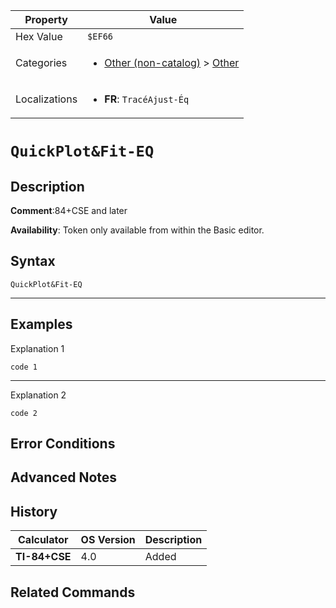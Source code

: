 | Property      | Value |
|---------------|-------|
| Hex Value     | `$EF66`|
| Categories    | <ul><li>[Other (non-catalog)](<../categories/Other (non-catalog).md>) > [Other](<../categories/Other (non-catalog).md#Other>)</li></ul> |
| Localizations | <ul><li><b>FR</b>: `TracéAjust-Éq`</li></ul> |

# `QuickPlot&Fit-EQ`

## Description


<b>Comment</b>:84+CSE and later

<b>Availability</b>: Token only available from within the Basic editor.

## Syntax
`QuickPlot&Fit-EQ`

<hr>

## Examples

Explanation 1
```ti-basic
code 1
```
---
Explanation 2
```ti-basic
code 2
```

## Error Conditions


## Advanced Notes


## History
| Calculator | OS Version | Description |
|------------|------------|-------------|
| <b>TI-84+CSE</b> | 4.0 | Added

## Related Commands

    